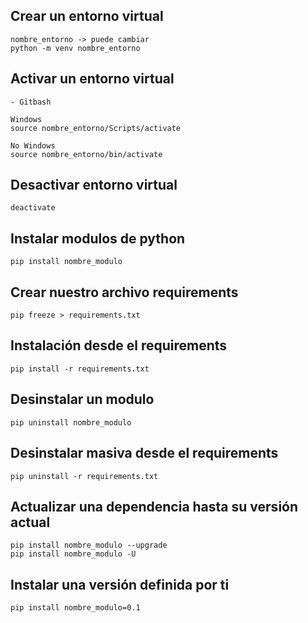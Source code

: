 ## Crear un entorno virtual

```
nombre_entorno -> puede cambiar
python -m venv nombre_entorno
```

## Activar un entorno virtual

```
- Gitbash

Windows
source nombre_entorno/Scripts/activate

No Windows
source nombre_entorno/bin/activate
```

## Desactivar entorno virtual

```
deactivate
```

## Instalar modulos de python

```
pip install nombre_modulo
```

## Crear nuestro archivo requirements

```
pip freeze > requirements.txt
```

## Instalación desde el requirements

```
pip install -r requirements.txt
```

## Desinstalar un modulo

```
pip uninstall nombre_modulo
```

## Desinstalar masiva desde el requirements

```
pip uninstall -r requirements.txt
```

## Actualizar una dependencia hasta su versión actual

```
pip install nombre_modulo --upgrade
pip install nombre_modulo -U
```

## Instalar una versión definida por ti

```
pip install nombre_modulo=0.1
```
